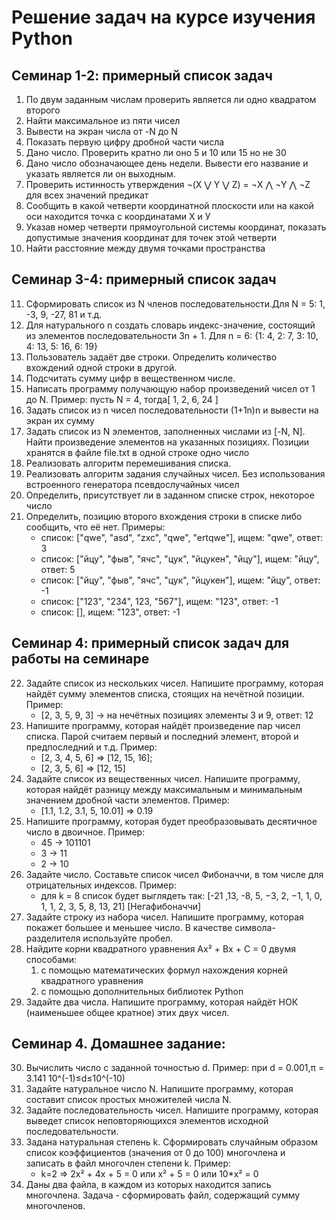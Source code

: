 # Решение задач на курсе изучения Python

## Семинар 1-2: примерный список задач
1. По двум заданным числам проверить является ли одно квадратом второго 
2. Найти максимальное из пяти чисел
3. Вывести на экран числа от -N до N
4. Показать первую цифру дробной части числа
5. Дано число. Проверить кратно ли оно 5 и 10 или 15 но не 30
6. Дано число обозначающее день недели. Вывести его название и указать является ли он выходным.
7. Проверить истинность утверждения ¬(X ⋁ Y ⋁ Z) = ¬X ⋀ ¬Y ⋀ ¬Z для всех значений предикат
8. Сообщить в какой четверти координатной плоскости или на какой оси находится точка с координатами Х и У 
9. Указав номер четверти прямоугольной системы координат, показать допустимые значения координат для точек этой четверти
10. Найти расстояние между двумя точками пространства

## Семинар 3-4: примерный список задач
11. Сформировать список из  N членов последовательности.Для N = 5: 1, -3, 9, -27, 81 и т.д.
12. Для натурального n создать словарь индекс-значение, состоящий из элементов последовательности 3n + 1. Для n = 6: {1: 4, 2: 7, 3: 10, 4: 13, 5: 16, 6: 19}
13. Пользователь задаёт две строки. Определить количество вхождений одной строки в другой.
14. Подсчитать сумму цифр в вещественном числе.
15. Написать программу получающую набор произведений чисел от 1 до N. Пример: пусть N = 4, тогда[ 1, 2, 6, 24 ]
16. Задать список из n чисел последовательности (1+1n)n и вывести на экран их сумму
17. Задать список из N элементов, заполненных числами из [-N, N]. Найти произведение элементов на указанных позициях. Позиции хранятся в файле file.txt в одной строке одно число
18. Реализовать алгоритм перемешивания списка. 
19. Реализовать алгоритм задания случайных чисел. Без использования встроенного генератора псевдослучайных чисел
20. Определить, присутствует ли в заданном списке строк, некоторое число 
21. Определить, позицию второго вхождения строки в списке либо сообщить, что её нет. Примеры:
    * список: ["qwe", "asd", "zxc", "qwe", "ertqwe"], ищем: "qwe", ответ: 3
    * список: ["йцу", "фыв", "ячс", "цук", "йцукен", "йцу"], ищем: "йцу", ответ: 5
    * список: ["йцу", "фыв", "ячс", "цук", "йцукен"], ищем: "йцу", ответ: -1
    * список: ["123", "234", 123, "567"], ищем: "123", ответ: -1
    * список: [], ищем: "123", ответ: -1

## Семинар 4: примерный список задач для работы на семинаре

22.	Задайте список из нескольких чисел. Напишите программу, которая найдёт сумму элементов списка, стоящих на нечётной позиции. Пример:
    * [2, 3, 5, 9, 3] -> на нечётных позициях элементы 3 и 9, ответ: 12
23.	Напишите программу, которая найдёт произведение пар чисел списка. Парой считаем первый и последний элемент, второй и предпоследний и т.д. Пример:
    * [2, 3, 4, 5, 6] => [12, 15, 16];
    * [2, 3, 5, 6] => [12, 15]
24.	Задайте список из вещественных чисел. Напишите программу, которая найдёт разницу между максимальным и минимальным значением дробной части элементов. Пример:
    * [1.1, 1.2, 3.1, 5, 10.01] => 0.19
25.	Напишите программу, которая будет преобразовывать десятичное число в двоичное. Пример:
    * 45 -> 101101
    * 3 -> 11
    * 2 -> 10
26.	Задайте число. Составьте список чисел Фибоначчи, в том числе для отрицательных индексов. Пример:
    * для k = 8 список будет выглядеть так: [-21 ,13, -8, 5, −3, 2, −1, 1, 0, 1, 1, 2, 3, 5, 8, 13, 21]
 [Негафибоначчи] 
27.	Задайте строку из набора чисел. Напишите программу, которая покажет большее и меньшее число. В качестве символа-разделителя используйте пробел.
28.	Найдите корни квадратного уравнения Ax² + Bx + C = 0 двумя способами:
    1.	с помощью математических формул нахождения корней квадратного уравнения
    2.	с помощью дополнительных библиотек Python
29.	Задайте два числа. Напишите программу, которая найдёт НОК (наименьшее общее кратное) этих двух чисел.

## Семинар 4. Домашнее задание:
30. Вычислить число c заданной точностью d. Пример:
    при d = 0.001,π = 3.141             10^(-1)≤d≤10^(-10)
31. Задайте натуральное число N. Напишите программу, которая составит список простых множителей числа N.
32. Задайте последовательность чисел. Напишите программу, которая выведет список неповторяющихся элементов исходной последовательности.
33. Задана натуральная степень k. Сформировать случайным образом список коэффициентов (значения от 0 до 100) многочлена и записать в файл многочлен степени k. Пример:
    * k=2 => 2x² + 4x + 5 = 0 или x² + 5 = 0 или 10*x² = 0
34. Даны два файла, в каждом из которых находится запись многочлена. Задача - сформировать файл, содержащий сумму многочленов.
